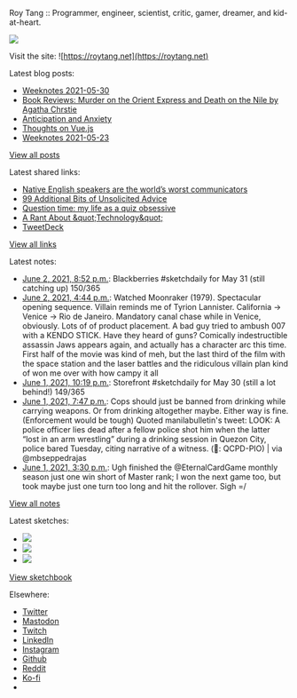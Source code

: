 Roy Tang :: Programmer, engineer, scientist, critic, gamer, dreamer, and kid-at-heart.

![](https://roytang.net/static/img/profile.jpg)

Visit the site: ![https://roytang.net](https://roytang.net)

Latest blog posts:

- [Weeknotes 2021-05-30](https://roytang.net/2021/05/weeknotes-2021-05-30/)
- [Book Reviews: Murder on the Orient Express and Death on the Nile by Agatha Chrstie](https://roytang.net/2021/05/orient-express-nile/)
- [Anticipation and Anxiety](https://roytang.net/2021/05/anticipation/)
- [Thoughts on Vue.js](https://roytang.net/2021/05/vuejs/)
- [Weeknotes 2021-05-23](https://roytang.net/2021/05/weeknotes-2021-05-23/)

[View all posts](https://roytang.net/blog)

Latest shared links:

- [Native English speakers are the world’s worst communicators](https://roytang.net/2021/05/native-english-speakers-are-the-worlds-worst-communicators/)
- [99 Additional Bits of Unsolicited Advice](https://roytang.net/2021/05/99-additional-bits-of-unsolicited-advice/)
- [Question time: my life as a quiz obsessive](https://roytang.net/2021/05/question-time-my-life-as-a-quiz-obsessive/)
- [A Rant About &amp;quot;Technology&amp;quot;](https://roytang.net/2021/05/a-rant-about-quottechnologyquot/)
- [TweetDeck](https://roytang.net/2021/05/tweetdeck/)

[View all links](https://roytang.net/links)

Latest notes:

- [June 2, 2021, 8:52 p.m.](https://roytang.net/2021/06/1400072956613517322/): Blackberries #sketchdaily for May 31 (still catching up) 150/365
- [June 2, 2021, 4:44 p.m.](https://roytang.net/2021/06/cbb6135fa20b48a488982eccc7df76ce/): Watched Moonraker (1979). Spectacular opening sequence. Villain reminds me of Tyrion Lannister. California -&gt; Venice -&gt; Rio de Janeiro. Mandatory canal chase while in Venice, obviously. Lots of of product placement. A bad guy tried to ambush 007 with a KENDO STICK. Have they heard of guns? Comically indestructible assassin Jaws appears again, and actually has a character arc this time. First half of the movie was kind of meh, but the last third of the film with the space station and the laser battles and the ridiculous villain plan kind of won me over with how campy it all
- [June 1, 2021, 10:19 p.m.](https://roytang.net/2021/06/1399732348095135749/): Storefront #sketchdaily for May 30 (still a lot behind!) 149/365
- [June 1, 2021, 7:47 p.m.](https://roytang.net/2021/06/1399693989582835713/): Cops should just be banned from drinking while carrying weapons. Or from drinking altogether maybe. Either way is fine. (Enforcement would be tough) Quoted manilabulletin&#x27;s tweet: LOOK: A police officer lies dead after a fellow police shot him when the latter “lost in an arm wrestling” during a drinking session in Quezon City, police bared Tuesday, citing narrative of a witness. (📸: QCPD-PIO) | via @mbseppedrajas
- [June 1, 2021, 3:30 p.m.](https://roytang.net/2021/06/1399629350140407812/): Ugh finished the @EternalCardGame monthly season just one win short of Master rank; I won the next game too, but took maybe just one turn too long and hit the rollover. Sigh =/

[View all notes](https://roytang.net/notes)

Latest sketches:


- ![](https://roytang.net/media/cache/bb/8d/bb8d1b75ebc6a3d9fcea05fa7b83da28.jpg)
- ![](https://roytang.net/media/cache/7c/bf/7cbfd91c8152856648fa8a86560a8cd2.jpg)
- ![](https://roytang.net/media/cache/88/9d/889df9f17f0549ae0fd5bf3c48626992.jpg)

[View sketchbook](https://roytang.net/albums/sketchbook)


Elsewhere:

- [Twitter](https://twitter.com/roytang)
- [Mastodon](https://mastodon.technology/@roytang)
- [Twitch](https://twitch.tv/twitchyroy)
- [LinkedIn](https://www.linkedin.com/in/roytang)
- [Instagram](https://instagram.com/roytang0400)
- [Github](https://github.com/roytang)
- [Reddit](https://reddit.com/u/hungryroy)
- [Ko-fi](https://ko-fi.com/roytang)
- [](mailto:hello@roytang.net)